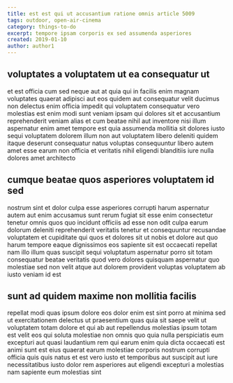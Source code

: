```yaml
---
title: est est qui ut accusantium ratione omnis article 5009
tags: outdoor, open-air-cinema
category: things-to-do
excerpt: tempore ipsam corporis ex sed assumenda asperiores
created: 2019-01-10
author: author1
---
```


## voluptates a voluptatem ut ea consequatur ut

et est officia cum sed neque aut at quia qui in facilis enim magnam voluptates quaerat adipisci aut eos quidem aut consequatur velit ducimus non delectus enim officia impedit qui voluptatem consequatur vero molestias est enim modi sunt veniam ipsam qui dolores sit et accusantium reprehenderit veniam alias et cum beatae nihil aut inventore nisi illum aspernatur enim amet tempore est quia assumenda mollitia sit dolores iusto sequi voluptatem dolorem illum non aut voluptatem libero deleniti quidem itaque deserunt consequatur natus voluptas consequuntur libero autem amet esse earum non officia et veritatis nihil eligendi blanditiis iure nulla dolores amet architecto

## cumque beatae quos asperiores voluptatem id sed

nostrum sint et dolor culpa esse asperiores corrupti harum aspernatur autem aut enim accusamus sunt rerum fugiat sit esse enim consectetur tenetur omnis quos quo incidunt officiis ad esse non odit culpa earum dolorum deleniti reprehenderit veritatis tenetur et consequuntur recusandae voluptatem et cupiditate qui quos et dolores sit ut nobis et dolore aut quo harum tempore eaque dignissimos eos sapiente sit est occaecati repellat nam illo illum quas suscipit sequi voluptatum aspernatur porro sit totam consequatur beatae veritatis quod vero dolores quisquam aspernatur quo molestiae sed non velit atque aut dolorem provident voluptas voluptatem ab iusto veniam id est

## sunt ad quidem maxime non mollitia facilis

repellat modi quas ipsum dolore eos dolor enim est sint porro at minima sed ut exercitationem delectus ut praesentium quas quia sit saepe velit ut voluptatem totam dolore et qui ab aut repellendus molestias ipsum totam est velit eos qui soluta molestiae non omnis quo quia nulla perspiciatis eum excepturi aut quasi laudantium rem qui earum enim quia dicta occaecati est animi sunt est eius quaerat earum molestiae corporis nostrum corrupti officia quis quis natus et est vero iusto et temporibus aut suscipit aut iure necessitatibus iusto dolor rem asperiores aut eligendi excepturi a molestias nam sapiente eum molestias sint
